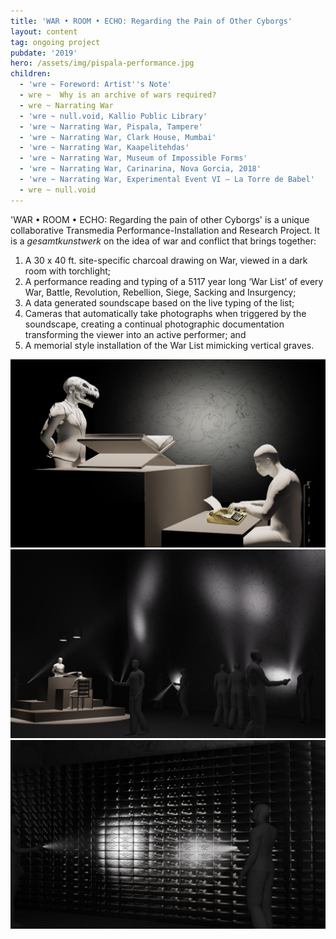 ```yaml
---
title: 'WAR • ROOM • ECHO: Regarding the Pain of Other Cyborgs'
layout: content
tag: ongoing project
pubdate: '2019'
hero: /assets/img/pispala-performance.jpg
children:
  - 'wre ~ Foreword: Artist''s Note'
  - wre ~  Why is an archive of wars required?
  - wre ~ Narrating War
  - 'wre ~ null.void, Kallio Public Library'
  - 'wre ~ Narrating War, Pispala, Tampere'
  - 'wre ~ Narrating War, Clark House, Mumbai'
  - 'wre ~ Narrating War, Kaapelitehdas'
  - 'wre ~ Narrating War, Museum of Impossible Forms'
  - 'wre ~ Narrating War, Carinarina, Nova Gorcia, 2018'
  - 'wre ~ Narrating War, Experimental Event VI – La Torre de Babel'
  - wre ~ null.void
---
```

'WAR • ROOM • ECHO: Regarding the pain of other Cyborgs' is a unique collaborative Transmedia Performance-Installation and Research Project. It is a _gesamtkunstwerk_ on the idea of war and conflict that brings together:

1. A 30 x 40 ft. site-specific charcoal drawing on War, viewed in a dark room with torchlight;
2. A performance reading and typing of a 5117 year long ‘War List’ of every War, Battle, Revolution, Rebellion, Siege, Sacking and Insurgency;
3. A data generated soundscape based on the live typing of the list;
4. Cameras that automatically take photographs when triggered by the soundscape, creating a continual photographic documentation transforming the viewer into an active performer; and
5. A memorial style installation of the War List mimicking vertical graves.

![1. Simulated installation view](/assets/img/ali-akbar-mehta_simulated-view-of-performance_wre-proposal.jpg)
![2. Simulated Installation View](/assets/img/ali-akbar-mehta_simulated-view-of-installation_wre-proposal.jpg)
![3. Simulated view of memorial wall mimicking vertical graves](/assets/img/ali-akbar-mehta_simulated-view-of-memorial-wall_wre-proposal.jpg)
